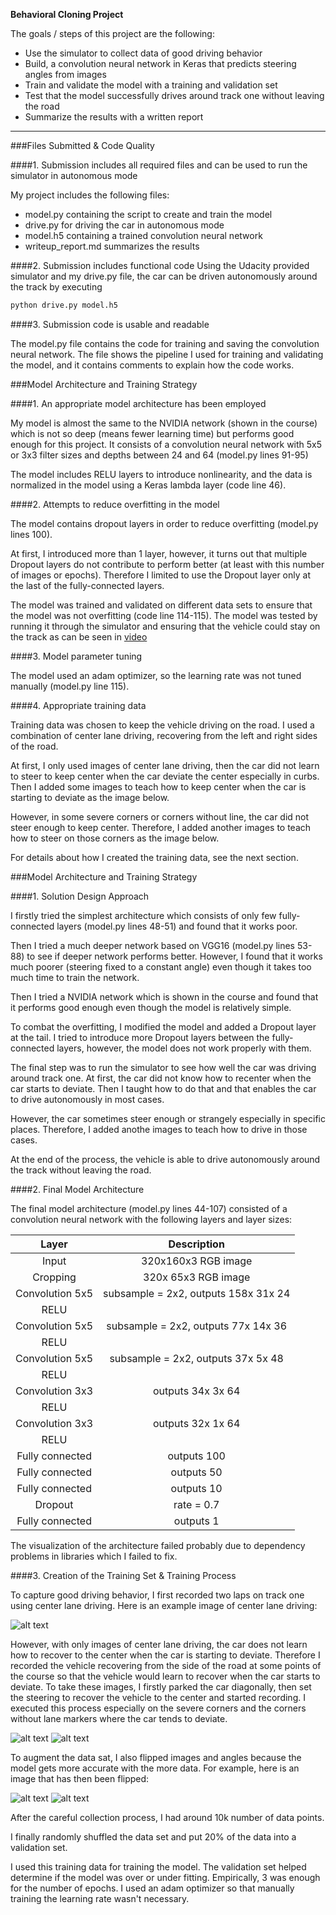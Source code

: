 
**Behavioral Cloning Project**

The goals / steps of this project are the following:
* Use the simulator to collect data of good driving behavior
* Build, a convolution neural network in Keras that predicts steering angles from images
* Train and validate the model with a training and validation set
* Test that the model successfully drives around track one without leaving the road
* Summarize the results with a written report


[//]: # (Image References)

[image1]: ./center.png "Center Lane Driving"
[image2]: ./recovery.png "Recovery Driving"
[image3]: ./specific.png "Recovery Driving on a Specific Corner"
[image4]: ./normal.jpg "Normal Image from Front Camera"
[image5]: ./flipped.jpg "Flipped Image from Front Camera"

---
###Files Submitted & Code Quality

####1. Submission includes all required files and can be used to run the simulator in autonomous mode

My project includes the following files:
* model.py containing the script to create and train the model
* drive.py for driving the car in autonomous mode
* model.h5 containing a trained convolution neural network 
* writeup_report.md summarizes the results

####2. Submission includes functional code
Using the Udacity provided simulator and my drive.py file, the car can be driven autonomously around the track by executing 
```sh
python drive.py model.h5
```

####3. Submission code is usable and readable

The model.py file contains the code for training and saving the convolution neural network. The file shows the pipeline I used for training and validating the model, and it contains comments to explain how the code works.

###Model Architecture and Training Strategy

####1. An appropriate model architecture has been employed

My model is almost the same to the NVIDIA network (shown in the course) which is not so deep (means fewer learning time) but performs good enough for this project.
It consists of a convolution neural network with 5x5 or 3x3 filter sizes and depths between 24 and 64 (model.py lines 91-95) 

The model includes RELU layers to introduce nonlinearity, and the data is normalized in the model using a Keras lambda layer (code line 46).

####2. Attempts to reduce overfitting in the model

The model contains dropout layers in order to reduce overfitting (model.py lines 100).

At first, I introduced more than 1 layer, however, it turns out that multiple Dropout layers do not contribute to perform better (at least with this number of images or epochs). Therefore I limited to use the Dropout layer only at the last of the fully-connected layers.

The model was trained and validated on different data sets to ensure that the model was not overfitting (code line 114-115). The model was tested by running it through the simulator and ensuring that the vehicle could stay on the track as can be seen in [video](./run1.mp4)

####3. Model parameter tuning

The model used an adam optimizer, so the learning rate was not tuned manually (model.py line 115).

####4. Appropriate training data

Training data was chosen to keep the vehicle driving on the road.
I used a combination of center lane driving, recovering from the left and right sides of the road.

At first, I only used images of center lane driving, then the car did not learn to steer to keep center when the car deviate the center especially in curbs.
Then I added some images to teach how to keep center when the car is starting to deviate as the image below.

However, in some severe corners or corners without line, the car did not steer enough to keep center.
Therefore, I added another images to teach how to steer on those corners as the image below.

For details about how I created the training data, see the next section. 

###Model Architecture and Training Strategy

####1. Solution Design Approach

I firstly tried the simplest architecture which consists of only few fully-connected layers (model.py lines 48-51) and found that it works poor.

Then I tried a much deeper network based on VGG16 (model.py lines 53-88) to see if deeper network performs better.
However, I found that it works much poorer (steering fixed to a constant angle) even though it takes too much time to train the network.

Then I tried a NVIDIA network which is shown in the course and found that it performs good enough even though the model is relatively simple.

To combat the overfitting, I modified the model and added a Dropout layer at the tail.
I tried to introduce more Dropout layers between the fully-connected layers, however, the model does not work properly with them.

The final step was to run the simulator to see how well the car was driving around track one.
At first, the car did not know how to recenter when the car starts to deviate.
Then I taught how to do that and that enables the car to drive autonomously in most cases.

However, the car sometimes steer enough or strangely especially in specific places.
Therefore, I added anothe images to teach how to drive in those cases.

At the end of the process, the vehicle is able to drive autonomously around the track without leaving the road.

####2. Final Model Architecture

The final model architecture (model.py lines 44-107) consisted of a convolution neural network with the following layers and layer sizes:

| Layer         		|     Description	        					| 
|:---------------------:|:---------------------------------------------:| 
| Input         		| 320x160x3 RGB image  							|
| Cropping         		| 320x 65x3 RGB image  							| 
| Convolution 5x5     	| subsample = 2x2, outputs 158x 31x 24		 	|
| RELU					|												|
| Convolution 5x5     	| subsample = 2x2, outputs  77x 14x 36		 	|
| RELU					|												|
| Convolution 5x5     	| subsample = 2x2, outputs  37x  5x 48		 	|
| RELU					|												|
| Convolution 3x3     	| outputs  34x 3x 64						 	|
| RELU					|												|
| Convolution 3x3     	| outputs  32x 1x 64						 	|
| RELU					|												|
| Fully connected		| outputs  100 									|
| Fully connected		| outputs   50 									|
| Fully connected		| outputs   10 									|
| Dropout				| rate = 0.7									|
| Fully connected		| outputs    1 									|

The visualization of the architecture failed probably due to dependency problems in libraries which I failed to fix.

####3. Creation of the Training Set & Training Process

To capture good driving behavior, I first recorded two laps on track one using center lane driving. Here is an example image of center lane driving:

![alt text][image1]

However, with only images of center lane driving, the car does not learn how to recover to the center when the car is starting to deviate.
Therefore I recorded the vehicle recovering from the side of the road at some points of the course so that the vehicle would learn to recover when the car starts to deviate.
To take these images, I firstly parked the car diagonally, then set the steering to recover the vehicle to the center and started recording. I executed this process especially on the severe corners and the corners without lane markers where the car tends to deviate.

![alt text][image2]
![alt text][image3]

To augment the data sat, I also flipped images and angles because the model gets more accurate with the more data.
For example, here is an image that has then been flipped:

![alt text][image4]
![alt text][image5]

After the careful collection process, I had around 10k number of data points.

I finally randomly shuffled the data set and put 20% of the data into a validation set. 

I used this training data for training the model. The validation set helped determine if the model was over or under fitting. Empirically, 3 was enough for the number of epochs. I used an adam optimizer so that manually training the learning rate wasn't necessary.
